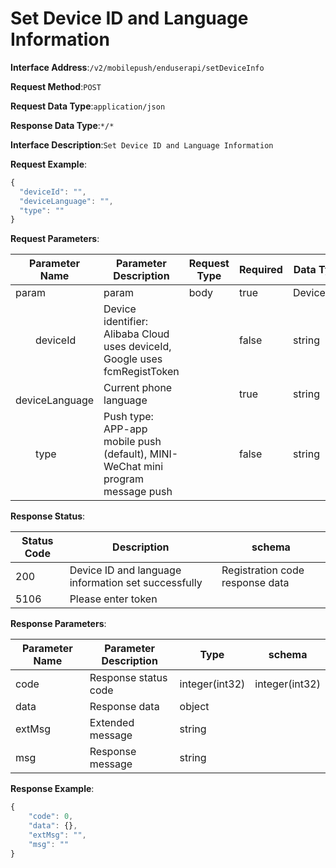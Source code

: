 # Set Device ID and Language Information


**Interface Address**:`/v2/mobilepush/enduserapi/setDeviceInfo`


**Request Method**:`POST`


**Request Data Type**:`application/json`


**Response Data Type**:`*/*`


**Interface Description**:`Set Device ID and Language Information`



**Request Example**:


```javascript
{
  "deviceId": "",
  "deviceLanguage": "",
  "type": ""
}
```


**Request Parameters**:


| Parameter Name              | Parameter Description                                                             | Request Type | Required | Data Type   | schema     |
| --------------------------- | --------------------------------------------------------------------------------- | ------------ | -------- | ---------- | ---------- |
| param                       | param                                                                             | body         | true     | DeviceInfo | DeviceInfo |
| &emsp;&emsp;deviceId        | Device identifier: Alibaba Cloud uses deviceId, Google uses fcmRegistToken        |              | false    | string     |            |
| &emsp;&emsp;deviceLanguage  | Current phone language                                                            |              | true     | string     |            |
| &emsp;&emsp;type            | Push type: APP-app mobile push (default), MINI-WeChat mini program message push   |              | false    | string     |            |


**Response Status**:


| Status Code | Description                                    | schema                     |
| ----------- | ---------------------------------------------- | -------------------------- |
| 200         | Device ID and language information set successfully | Registration code response data |
| 5106        | Please enter token                             |                            |


**Response Parameters**:


| Parameter Name | Parameter Description | Type           | schema         |
| -------------- | --------------------- | -------------- | -------------- |
| code           | Response status code  | integer(int32) | integer(int32) |
| data           | Response data         | object         |                |
| extMsg         | Extended message      | string         |                |
| msg            | Response message      | string         |                |


**Response Example**:
```javascript
{
	"code": 0,
	"data": {},
	"extMsg": "",
	"msg": ""
}
```